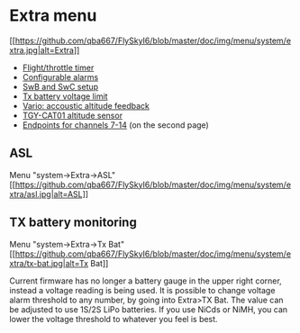 Extra menu
===
[[https://github.com/qba667/FlySkyI6/blob/master/doc/img/menu/system/extra.jpg|alt=Extra]]

* [Flight/throttle timer](Timer)
* [Configurable alarms](Alarms)
* [SwB and SwC setup](SwB-SwC)
* [Tx battery voltage limit](Tx-Battery)
* [Vario: accoustic altitude feedback](Vario)
* [TGY-CAT01 altitude sensor](ASL)
* [Endpoints for channels 7-14](14-channels) (on the second page)

ASL
---
Menu "system->Extra->ASL"
[[https://github.com/qba667/FlySkyI6/blob/master/doc/img/menu/system/extra/asl.jpg|alt=ASL]]

TX battery monitoring
---
Menu "system->Extra->Tx Bat"
[[https://github.com/qba667/FlySkyI6/blob/master/doc/img/menu/system/extra/tx-bat.jpg|alt=Tx Bat]]

Current firmware has no longer a battery gauge in the upper right corner, instead a voltage reading is being used.
It is possible to change voltage alarm threshold to any number, by going into Extra>TX Bat. 
The value can be adjusted to use 1S/2S LiPo batteries.
If you use NiCds or NiMH, you can lower the voltage threshold to whatever you feel is best.


